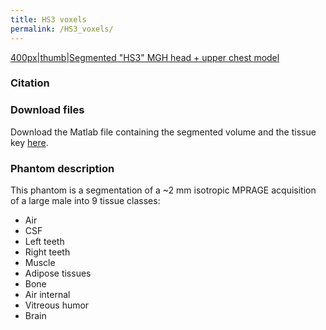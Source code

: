```yaml
---
title: HS3 voxels
permalink: /HS3_voxels/
---
```


<a href="/File:HS3.jpeg" class="wikilink"
title="400px|thumb|Segmented &quot;HS3&quot; MGH head + upper chest model">400px|thumb|Segmented
"HS3" MGH head + upper chest model</a>

### Citation

### Download files

Download the Matlab file containing the segmented volume and the tissue
key [here](https://phantoms.martinos.org/images/b/bb/HS3.zip).

### Phantom description

This phantom is a segmentation of a ~2 mm isotropic MPRAGE acquisition
of a large male into 9 tissue classes:

- Air
- CSF
- Left teeth
- Right teeth
- Muscle
- Adipose tissues
- Bone
- Air internal
- Vitreous humor
- Brain